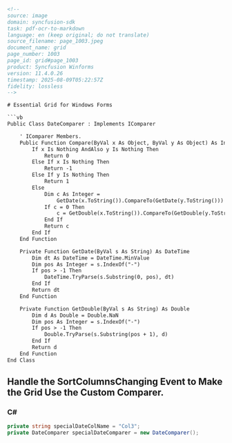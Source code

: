 ```html
<!--
source: image
domain: syncfusion-sdk
task: pdf-ocr-to-markdown
language: en (keep original; do not translate)
source_filename: page_1003.jpeg
document_name: grid
page_number: 1003
page_id: grid#page_1003
product: Syncfusion Winforms
version: 11.4.0.26
timestamp: 2025-08-09T05:22:57Z
fidelity: lossless
-->

# Essential Grid for Windows Forms

```vb
Public Class DateComparer : Implements IComparer

    ' IComparer Members.
    Public Function Compare(ByVal x As Object, ByVal y As Object) As Integer Implements IComparer.Compare
        If x Is Nothing AndAlso y Is Nothing Then
            Return 0
        Else If x Is Nothing Then
            Return -1
        Else If y Is Nothing Then
            Return 1
        Else
            Dim c As Integer =
                GetDate(x.ToString()).CompareTo(GetDate(y.ToString()))
            If c = 0 Then
                c = GetDouble(x.ToString()).CompareTo(GetDouble(y.ToString()))
            End If
            Return c
        End If
    End Function

    Private Function GetDate(ByVal s As String) As DateTime
        Dim dt As DateTime = DateTime.MinValue
        Dim pos As Integer = s.IndexOf("-")
        If pos > -1 Then
            DateTime.TryParse(s.Substring(0, pos), dt)
        End If
        Return dt
    End Function

    Private Function GetDouble(ByVal s As String) As Double
        Dim d As Double = Double.NaN
        Dim pos As Integer = s.IndexOf("-")
        If pos > -1 Then
            Double.TryParse(s.Substring(pos + 1), d)
        End If
        Return d
    End Function
End Class
```

## Handle the SortColumnsChanging Event to Make the Grid Use the Custom Comparer.

### C#

```csharp
private string specialDateColName = "Col3";
private DateComparer specialDateComparer = new DateComparer();
```

<!-- tags: [grid, windowsforms, custom comparer, SortColumnsChanging event] keywords: [DateComparer, IComparer, Compare, GetDate, GetDouble, SortColumnsChanging, event handling, custom sorting] -->
```